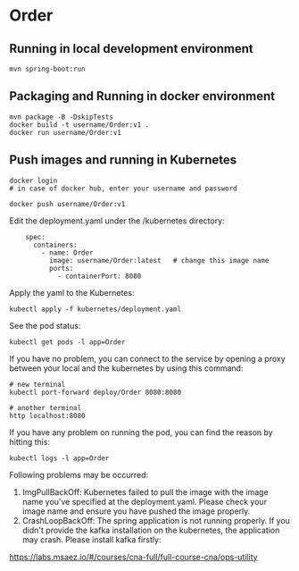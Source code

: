 # Order

## Running in local development environment

```
mvn spring-boot:run
```

## Packaging and Running in docker environment

```
mvn package -B -DskipTests
docker build -t username/Order:v1 .
docker run username/Order:v1
```

## Push images and running in Kubernetes

```
docker login 
# in case of docker hub, enter your username and password

docker push username/Order:v1
```

Edit the deployment.yaml under the /kubernetes directory:
```
    spec:
      containers:
        - name: Order
          image: username/Order:latest   # change this image name
          ports:
            - containerPort: 8080

```

Apply the yaml to the Kubernetes:
```
kubectl apply -f kubernetes/deployment.yaml
```

See the pod status:
```
kubectl get pods -l app=Order
```

If you have no problem, you can connect to the service by opening a proxy between your local and the kubernetes by using this command:
```
# new terminal
kubectl port-forward deploy/Order 8080:8080

# another terminal
http localhost:8080
```

If you have any problem on running the pod, you can find the reason by hitting this:
```
kubectl logs -l app=Order
```

Following problems may be occurred:

1. ImgPullBackOff:  Kubernetes failed to pull the image with the image name you've specified at the deployment.yaml. Please check your image name and ensure you have pushed the image properly.
1. CrashLoopBackOff: The spring application is not running properly. If you didn't provide the kafka installation on the kubernetes, the application may crash. Please install kafka firstly:

https://labs.msaez.io/#/courses/cna-full/full-course-cna/ops-utility

